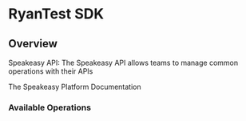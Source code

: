 # RyanTest SDK

## Overview

Speakeasy API: The Speakeasy API allows teams to manage common operations with their APIs

The Speakeasy Platform Documentation
</docs>

### Available Operations
